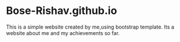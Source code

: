 # Bose-Rishav.github.io
This is a simple website created by me,using bootstrap template. 
Its a website about me and my achievements so far. 
